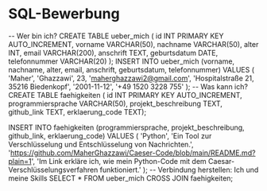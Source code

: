 # SQL-Bewerbung
-- Wer bin ich?
CREATE TABLE ueber_mich (
id INT PRIMARY KEY AUTO_INCREMENT,
vorname VARCHAR(50),
nachname VARCHAR(50),
alter INT,
email VARCHAR(200),
anschrift TEXT,
geburtsdatum DATE,
telefonnummer VARCHAR(20)
);
INSERT INTO ueber_mich (vorname, nachname, alter, email, anschrift, geburtsdatum,
telefonnummer)
VALUES (
'Maher', 'Ghazzawi', 23, 'maherghazzawi2@gmail.com',
'Hospitalstraße 21, 35216 Biedenkopf', '2001-11-12', '+49 1520 3228 755'
);
-- Was kann ich?
CREATE TABLE faehigkeiten (
id INT PRIMARY KEY AUTO_INCREMENT,
programmiersprache VARCHAR(50),
projekt_beschreibung TEXT,
github_link TEXT,
erklaerung_code TEXT);

INSERT INTO faehigkeiten (programmiersprache, projekt_beschreibung, github_link,
erklaerung_code)
VALUES (
'Python',
'Ein Tool zur Verschlüsselung und Entschlüsselung von Nachrichten.',
'https://github.com/MaherGhazzawi/Caeser-Code/blob/main/README.md?plain=1',
'Im Link erkläre ich, wie mein Python-Code mit dem
Caesar-Verschlüsselungsverfahren funktioniert.'
);
-- Verbindung herstellen: Ich und meine Skills
SELECT * FROM ueber_mich
CROSS JOIN faehigkeiten;
